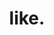 ---
description: 打底数据中的妹子都是刚刚拆了绷带滴。
layout: post
results:
- primaryGenreName: Social Networking
  version: '1.0'
  artworkUrl100: http://a98.phobos.apple.com/us/r30/Purple5/v4/68/2b/f9/682bf967-5343-77e0-7428-5a384e4fd02f/pr_source.jpg?downloadKey=1420457236_a1f2828f454911fe1df90414d2db7624
  trackViewUrl: https://itunes.apple.com/cn/app/like./id942951876?mt=8&uo=4
  artworkUrl60: http://a728.phobos.apple.com/us/r30/Purple3/v4/32/b6/d7/32b6d762-fb32-a619-5800-c379864cbc32/AppIcon60x60_U00402x.png
  userRatingCountForCurrentVersion: 8
  minimumOsVersion: '7.0'
  sellerName: Beijing New Media Information Technology Co.ltd.
  supportedDevices:
  - iPhone4S
  - iPhone5c
  - iPadFourthGen4G
  - iPhone5
  - iPad23G
  - iPadMini4G
  - iPadThirdGen4G
  - iPhone5s
  - iPhone4
  - iPadFourthGen
  - iPadMini
  - iPodTouchFifthGen
  - iPad2Wifi
  - iPadThirdGen
  genres:
  - 社交
  - 摄影与录像
  trackName: like.
  description: "Like，发现与你互相喜欢的Ta！\n\n我转身，陌生城市里迷失了路；你下楼，人山人海中擦肩错过。\nLike，让玄妙的缘分触手可及。\n你喜欢我，我不喜欢你的剧情太俗气，人生不需要太多的顾虑。\n勇敢地去喜欢吧，不管人潮如何拥挤，你都会遇到那个彩虹般绚丽的ta。\n\n-
    - - - - - - - - - - - - \n\n1、上传您的真实照片，开始邂逅之旅。\n2、遇到心仪的Ta，轻轻地向右滑动，或点击爱心，表达喜欢！\n3、如果Ta也喜欢了你，配对成功！畅谈人生吧！\n4、当附近没有合适的人选时，可以在设置页调整搜索范围哦。\n5、资料越完善，照片越多，被心仪的Ta喜欢的机率也越大！"
  price: 0
  trackId: 942951876
  releaseDate: '2014-12-21T22:02:02Z'
  advisories:
  - 偶尔/轻微的亵渎或低俗幽默
  - 偶尔/轻微的色情内容或裸露
  - 频繁/强烈的成人/性暗示题材
  - 偶尔/轻微的烟酒或毒品使用或相关内容
  screenshotUrls:
  - http://a4.mzstatic.com/us/r30/Purple3/v4/69/48/ab/6948ab61-35c1-925c-d77e-c62200a85f01/screen1136x1136.jpeg
  - http://a1.mzstatic.com/us/r30/Purple1/v4/50/6d/61/506d612b-b9bf-47c0-6cb7-274deb766fbc/screen1136x1136.jpeg
  - http://a2.mzstatic.com/us/r30/Purple1/v4/30/25/84/30258418-c361-d5c8-fac0-981a69af43e5/screen1136x1136.jpeg
  - http://a3.mzstatic.com/us/r30/Purple5/v4/60/b3/e1/60b3e1c0-5df2-d38f-34e8-5d4a047bfda7/screen1136x1136.jpeg
  - http://a4.mzstatic.com/us/r30/Purple3/v4/72/a5/19/72a519e6-9165-2853-686e-9c5096e5d8f2/screen1136x1136.jpeg
  artistViewUrl: https://itunes.apple.com/cn/artist/beijing-new-media-information/id510575387?uo=4
  primaryGenreId: 6005
  userRatingCount: 8
  averageUserRatingForCurrentVersion: 4
  kind: software
  fileSizeBytes: '4196360'
  bundleId: com.sina.like
  sellerUrl: http://weibo.com/u/5364762992
  trackContentRating: 17+
  artistName: Beijing New Media Information Technology Co.ltd.
  trackCensoredName: like.
  isGameCenterEnabled: false
  contentAdvisoryRating: 17+
  languageCodesISO2A:
  - EN
  averageUserRating: 4
  features: &a []
  wrapperType: software
  artworkUrl512: http://a98.phobos.apple.com/us/r30/Purple5/v4/68/2b/f9/682bf967-5343-77e0-7428-5a384e4fd02f/pr_source.jpg?downloadKey=1420457236_a1f2828f454911fe1df90414d2db7624
  formattedPrice: 免费
  artistId: 510575387
  genreIds:
  - '6005'
  - '6008'
  currency: CNY
  ipadScreenshotUrls: *a
category: 社交
tags: tag1
resultCount: 1
title: like.

---